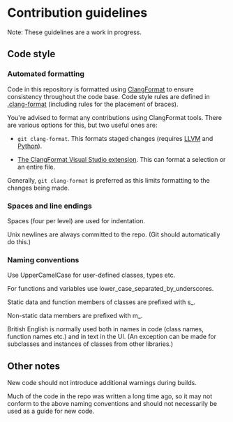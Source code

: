 # Contribution guidelines

Note: These guidelines are a work in progress.

## Code style

### Automated formatting

Code in this repository is formatted using [ClangFormat](https://clang.llvm.org/docs/ClangFormat.html) to ensure consistency throughout the code base. Code style rules are defined in [.clang-format](.clang-format) (including rules for the placement of braces). 

You're advised to format any contributions using ClangFormat tools. There are various options for this, but two useful ones are:

* `git clang-format`. This formats staged changes (requires [LLVM](https://llvm.org/) and [Python](https://www.python.org/)). 

* [The ClangFormat Visual Studio extension](https://marketplace.visualstudio.com/items?itemName=LLVMExtensions.ClangFormat). This can format a selection or an entire file. 

Generally, `git clang-format` is preferred as this limits formatting to the changes being made.

### Spaces and line endings

Spaces (four per level) are used for indentation.

Unix newlines are always committed to the repo. (Git should automatically do this.)

### Naming conventions

Use UpperCamelCase for user-defined classes, types etc.

For functions and variables use lower_case_separated_by_underscores.

Static data and function members of classes are prefixed with s\_.

Non-static data members are prefixed with m\_.

British English is normally used both in names in code (class names, function names etc.) and in text in the UI. (An exception can be made for subclasses and instances of classes from other libraries.)

## Other notes

New code should not introduce additional warnings during builds.

Much of the code in the repo was written a long time ago, so it may not conform to the above naming conventions and should not necessarily be used as a guide for new code.
